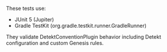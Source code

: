 These tests use:

- JUnit 5 (Jupiter)
- Gradle TestKit (org.gradle.testkit.runner.GradleRunner)

They validate DetektConventionPlugin behavior including Detekt configuration and custom Genesis
rules.